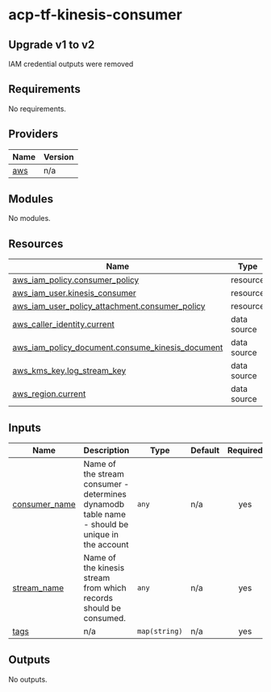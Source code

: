 # acp-tf-kinesis-consumer

## Upgrade v1 to v2

IAM credential outputs were removed

## Requirements

No requirements.

## Providers

| Name | Version |
|------|---------|
| <a name="provider_aws"></a> [aws](#provider\_aws) | n/a |

## Modules

No modules.

## Resources

| Name | Type |
|------|------|
| [aws_iam_policy.consumer_policy](https://registry.terraform.io/providers/hashicorp/aws/latest/docs/resources/iam_policy) | resource |
| [aws_iam_user.kinesis_consumer](https://registry.terraform.io/providers/hashicorp/aws/latest/docs/resources/iam_user) | resource |
| [aws_iam_user_policy_attachment.consumer_policy](https://registry.terraform.io/providers/hashicorp/aws/latest/docs/resources/iam_user_policy_attachment) | resource |
| [aws_caller_identity.current](https://registry.terraform.io/providers/hashicorp/aws/latest/docs/data-sources/caller_identity) | data source |
| [aws_iam_policy_document.consume_kinesis_document](https://registry.terraform.io/providers/hashicorp/aws/latest/docs/data-sources/iam_policy_document) | data source |
| [aws_kms_key.log_stream_key](https://registry.terraform.io/providers/hashicorp/aws/latest/docs/data-sources/kms_key) | data source |
| [aws_region.current](https://registry.terraform.io/providers/hashicorp/aws/latest/docs/data-sources/region) | data source |

## Inputs

| Name | Description | Type | Default | Required |
|------|-------------|------|---------|:--------:|
| <a name="input_consumer_name"></a> [consumer\_name](#input\_consumer\_name) | Name of the stream consumer - determines dynamodb table name - should be unique in the account | `any` | n/a | yes |
| <a name="input_stream_name"></a> [stream\_name](#input\_stream\_name) | Name of the kinesis stream from which records should be consumed. | `any` | n/a | yes |
| <a name="input_tags"></a> [tags](#input\_tags) | n/a | `map(string)` | n/a | yes |

## Outputs

No outputs.
